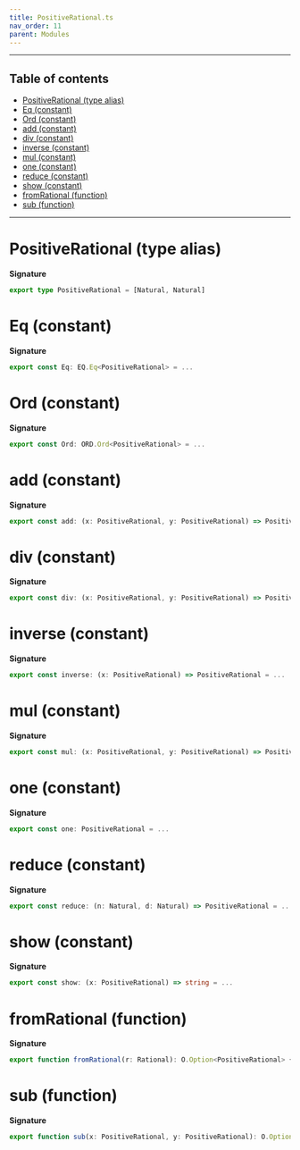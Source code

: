 ```yaml
---
title: PositiveRational.ts
nav_order: 11
parent: Modules
---
```


---

<h2 class="text-delta">Table of contents</h2>

- [PositiveRational (type alias)](#positiverational-type-alias)
- [Eq (constant)](#eq-constant)
- [Ord (constant)](#ord-constant)
- [add (constant)](#add-constant)
- [div (constant)](#div-constant)
- [inverse (constant)](#inverse-constant)
- [mul (constant)](#mul-constant)
- [one (constant)](#one-constant)
- [reduce (constant)](#reduce-constant)
- [show (constant)](#show-constant)
- [fromRational (function)](#fromrational-function)
- [sub (function)](#sub-function)

---

# PositiveRational (type alias)

**Signature**

```ts
export type PositiveRational = [Natural, Natural]
```

# Eq (constant)

**Signature**

```ts
export const Eq: EQ.Eq<PositiveRational> = ...
```

# Ord (constant)

**Signature**

```ts
export const Ord: ORD.Ord<PositiveRational> = ...
```

# add (constant)

**Signature**

```ts
export const add: (x: PositiveRational, y: PositiveRational) => PositiveRational = ...
```

# div (constant)

**Signature**

```ts
export const div: (x: PositiveRational, y: PositiveRational) => PositiveRational = ...
```

# inverse (constant)

**Signature**

```ts
export const inverse: (x: PositiveRational) => PositiveRational = ...
```

# mul (constant)

**Signature**

```ts
export const mul: (x: PositiveRational, y: PositiveRational) => PositiveRational = ...
```

# one (constant)

**Signature**

```ts
export const one: PositiveRational = ...
```

# reduce (constant)

**Signature**

```ts
export const reduce: (n: Natural, d: Natural) => PositiveRational = ...
```

# show (constant)

**Signature**

```ts
export const show: (x: PositiveRational) => string = ...
```

# fromRational (function)

**Signature**

```ts
export function fromRational(r: Rational): O.Option<PositiveRational> { ... }
```

# sub (function)

**Signature**

```ts
export function sub(x: PositiveRational, y: PositiveRational): O.Option<PositiveRational> { ... }
```
